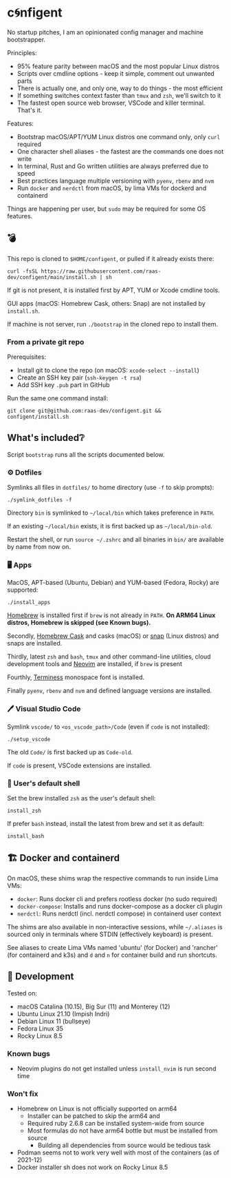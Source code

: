 # c🌀nfigent

No startup pitches, I am an opinionated config manager and machine bootstrapper.

Principles:

- 95% feature parity between macOS and the most popular Linux distros
- Scripts over cmdline options - keep it simple, comment out unwanted parts
- There is actually one, and only one, way to do things - the most efficient
- If something switches context faster than `tmux` and `zsh`, we'll switch to it
- The fastest open source web browser, VSCode and killer terminal. That's it.

Features:

- Bootstrap macOS/APT/YUM Linux distros one command only, only `curl` required
- One character shell aliases - the fastest are the commands one does not write
- In terminal, Rust and Go written utilities are always preferred due to speed
- Best practices language multiple versioning with `pyenv`, `rbenv` and `nvm`
- Run `docker` and `nerdctl` from macOS, by lima VMs for dockerd and containerd

Things are happening per user, but `sudo` may be required for some OS features.

## 💣

This repo is cloned to `$HOME/configent`, or pulled if it already exists there:

    curl -fsSL https://raw.githubusercontent.com/raas-dev/configent/main/install.sh | sh

If git is not present, it is installed first by APT, YUM or Xcode cmdline tools.

GUI apps (macOS: Homebrew Cask, others: Snap) are not installed by `install.sh`.

If machine is not server, run `./bootstrap` in the cloned repo to install them.

### From a private git repo

Prerequisites:
- Install git to clone the repo (on macOS: `xcode-select --install`)
- Create an SSH key pair (`ssh-keygen -t rsa`)
- Add SSH key `.pub` part in GitHub

Run the same one command install:

    git clone git@github.com:raas-dev/configent.git && configent/install.sh

## What's included❔

Script `bootstrap` runs all the scripts documented below.

### ⚙️ Dotfiles

Symlinks all files in `dotfiles/` to home directory (use `-f` to skip prompts):

    ./symlink_dotfiles -f

Directory `bin` is symlinked to `~/local/bin` which takes preference in `PATH`.

If an existing `~/local/bin` exists, it is first backed up as `~/local/bin-old`.

Restart the shell, or run `source ~/.zshrc` and all binaries in `bin/` are
available by name from now on.

### 🖥️ Apps

MacOS, APT-based (Ubuntu, Debian) and YUM-based (Fedora, Rocky) are supported:

    ./install_apps

[Homebrew](https://brew.sh/) is installed first if `brew` is not already in
`PATH`. **On ARM64 Linux distros, Homebrew is skipped (see Known bugs).**

Secondly, [Homebrew Cask](https://formulae.brew.sh/cask/) and casks (macOS) or
[snap](https://snapcraft.io/) (Linux distros) and snaps are installed.

Thirdly, latest `zsh` and `bash`, `tmux` and other command-line utilities, 
cloud development tools and [Neovim](https://neovim.io/) are installed,
if `brew` is present

Fourthly, [Terminess](https://www.programmingfonts.org/#terminus) monospace
font is installed.

Finally `pyenv`, `rbenv` and `nvm` and defined language versions are installed.

### 🖊️ Visual Studio Code

Symlink `vscode/` to `<os_vscode_path>/Code` (even if `code` is not installed):

    ./setup_vscode

The old `Code/` is first backed up as `Code-old`.

If `code` is present, VSCode extensions are installed.

### 🐚 User's default shell

Set the brew installed `zsh` as the user's default shell:

    install_zsh

If prefer `bash` instead, install the latest from brew and set it as default:

    install_bash

## 🏗️ Docker and containerd

On macOS, these shims wrap the respective commands to run inside Lima VMs:

- `docker`: Runs docker cli and prefers rootless docker (no sudo required)
- `docker-compose`: Installs and runs docker-compose as a docker cli plugin
- `nerdctl`: Runs nerdctl (incl. nerdctl compose) in containerd user context

The shims are also available in non-interactive sessions, while `~/.aliases`
is sourced only in terminals where STDIN (effectively keyboard) is present.

See aliases to create Lima VMs named 'ubuntu' (for Docker) and 'rancher'
(for containerd and k3s) and `d` and `n` for container build and run shortcuts.

## 🔨 Development

Tested on:
- macOS Catalina (10.15), Big Sur (11) and Monterey (12)
- Ubuntu Linux 21.10 (Impish Indri)
- Debian Linux 11 (bullseye)
- Fedora Linux 35
- Rocky Linux 8.5

### Known bugs

- Neovim plugins do not get installed unless `install_nvim` is run second time

### Won't fix

- Homebrew on Linux is not officially supported on arm64
    - Installer can be patched to skip the arm64 and
    - Required ruby 2.6.8 can be installed system-wide from source
    - Most formulas do not have arm64 bottle but must be installed from source
        - Building all dependencies from source would be tedious task
- Podman seems not to work very well with most of the containers (as of 2021-12)
- Docker installer sh does not work on Rocky Linux 8.5
